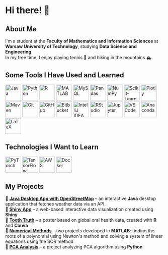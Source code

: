 # Hi there! 👋  

## About Me ##

I'm a student at the <strong>Faculty of Mathematics and Information Sciences</strong> at <strong>Warsaw University of Technology</strong>, studying <strong>Data Science and Engineering</strong>.  
In my free time, I enjoy playing tennis 🎾 and hiking in the mountains 🏔️.  
 



## Some Tools I Have Used and Learned ##  
<p align="left">
  
  <img src="https://cdn.jsdelivr.net/gh/devicons/devicon/icons/java/java-original.svg" alt="Java" width="50" height="50"/>
  <img src="https://cdn.jsdelivr.net/gh/devicons/devicon/icons/python/python-original.svg" alt="Python" width="50" height="50"/>
  <img src="https://cdn.jsdelivr.net/gh/devicons/devicon/icons/r/r-original.svg" alt="R" width="50" height="50"/>
  <img src="https://cdn.jsdelivr.net/gh/devicons/devicon/icons/matlab/matlab-original.svg" alt="MATLAB" width="50" height="50"/>
  <img src="https://cdn.jsdelivr.net/gh/devicons/devicon/icons/mysql/mysql-original.svg" alt="MySQL" width="50" height="50"/>
  
  
  <img src="https://cdn.jsdelivr.net/gh/devicons/devicon/icons/pandas/pandas-original.svg" alt="Pandas" width="50" height="50"/>
  <img src="https://cdn.jsdelivr.net/gh/devicons/devicon/icons/numpy/numpy-original.svg" alt="NumPy" width="50" height="50"/>
  <img src="https://cdn.jsdelivr.net/gh/devicons/devicon/icons/scikitlearn/scikitlearn-original.svg" alt="Scikit-Learn" width="50" height="50"/>
  <img src="https://cdn.jsdelivr.net/gh/devicons/devicon/icons/plotly/plotly-original.svg" alt="Plotly" width="50" height="50"/>
  <img src="https://cdn.jsdelivr.net/gh/devicons/devicon/icons/maven/maven-original.svg" alt="Maven" width="50" height="50"/>

  
  
  <img src="https://cdn.jsdelivr.net/gh/devicons/devicon/icons/git/git-original.svg" alt="Git" width="50" height="50"/>
  <img src="https://cdn.jsdelivr.net/gh/devicons/devicon/icons/github/github-original.svg" alt="GitHub" width="50" height="50"/>
  <img src="https://cdn.jsdelivr.net/gh/devicons/devicon/icons/bitbucket/bitbucket-original.svg" alt="Bitbucket" width="50" height="50"/>
  
  
  <img src="https://cdn.jsdelivr.net/gh/devicons/devicon/icons/intellij/intellij-original.svg" alt="IntelliJ IDEA" width="50" height="50"/>
  <img src="https://cdn.jsdelivr.net/gh/devicons/devicon/icons/rstudio/rstudio-original.svg" alt="RStudio" width="50" height="50"/>
  <img src="https://cdn.jsdelivr.net/gh/devicons/devicon/icons/jupyter/jupyter-original.svg" alt="Jupyter" width="50" height="50"/>
  <img src="https://cdn.jsdelivr.net/gh/devicons/devicon/icons/vscode/vscode-original.svg" alt="VS Code" width="50" height="50"/>
  <img src="https://cdn.jsdelivr.net/gh/devicons/devicon/icons/anaconda/anaconda-original.svg" alt="Anaconda" width="50" height="50"/>
  <img src="https://cdn.jsdelivr.net/gh/devicons/devicon/icons/latex/latex-original.svg" alt="LaTeX" width="50" height="50"/>
</p>  


## Technologies I Want to Learn ##  
<p align="left">
  <img src="https://cdn.jsdelivr.net/gh/devicons/devicon/icons/pytorch/pytorch-original.svg" alt="PyTorch" width="50" height="50"/>
  <img src="https://cdn.jsdelivr.net/gh/devicons/devicon/icons/tensorflow/tensorflow-original.svg" alt="TensorFlow" width="50" height="50"/>
  <img src="https://cdn.jsdelivr.net/gh/devicons/devicon/icons/amazonwebservices/amazonwebservices-original-wordmark.svg" alt="AWS" width="50" height="50"/>
  <img src="https://cdn.jsdelivr.net/gh/devicons/devicon/icons/docker/docker-original.svg" alt="Docker" width="50" height="50"/>
</p>  


## My Projects  

🔹 **[Java Desktop App with OpenStreetMap](https://github.com/zielinskim04/ObjectProgrammingJava/tree/main/WeatherAppProject)** – an interactive **Java** desktop application that fetches weather data via an API.  
🔹 **[Shiny App](https://github.com/zielinskim04/DataVisualisationTechniques/tree/main/project_2)** – a web-based interactive data visualization created using **Shiny**  
🔹 **[Tooth Truth](https://github.com/zielinskim04/DataVisualisationTechniques/tree/main/project_1)** – a poster based on global oral health data, created with **R** and **Canva**  
🔹 **[Numerical Methods](https://github.com/zielinskim04/NumericalMethods?tab=readme-ov-file#numerical-methods)** – two projects developed in **MATLAB**: finding the roots of a polynomial using Newton's method and solving a system of linear equations using the SOR method  
🔹 **[PCA Analysis](https://github.com/zielinskim04/AlgebraInDataScience/blob/main/project_3.pdf)** – a project analyzing PCA algorithm using **Python**



 

